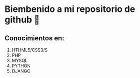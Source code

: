 # Biembenido a mi repositorio de github 👋 

## Conocimientos en:

1. HTHML5/CSS3/S
1. PHP
1. MYSQL
1. PYTHON
1. DJANGO
 
<!--
**LuisEGarciaC/LuisEGarciaC** is a ✨ _special_ ✨ repository because its `README.md` (this file) appears on your GitHub profile.

Here are some ideas to get you started:

- 🔭 I’m currently working on ...
- 🌱 I’m currently learning ...
- 👯 I’m looking to collaborate on ...
- 🤔 I’m looking for help with ...
- 💬 Ask me about ...
- 📫 How to reach me: ...
- 😄 Pronouns: ...
- ⚡ Fun fact: ...
-->
